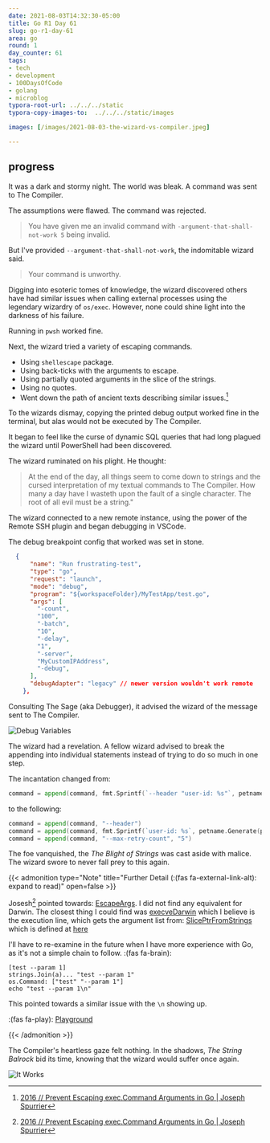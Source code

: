 ```yaml
---
date: 2021-08-03T14:32:30-05:00
title: Go R1 Day 61
slug: go-r1-day-61
area: go
round: 1
day_counter: 61
tags:
- tech
- development
- 100DaysOfCode
- golang
- microblog
typora-root-url: ../../../static
typora-copy-images-to:  ../../../static/images

images: [/images/2021-08-03-the-wizard-vs-compiler.jpeg]

---
```


## progress

It was a dark and stormy night.
The world was bleak.
A command was sent to The Compiler.

The assumptions were flawed.
The command was rejected.

> You have given me an invalid command with `-argument-that-shall-not-work 5` being invalid.

But I've provided `--argument-that-shall-not-work`, the indomitable wizard said.

> Your command is unworthy.

Digging into esoteric tomes of knowledge, the wizard discovered others have had similar issues when calling external processes using the legendary wizardry of `os/exec`.
However, none could shine light into the darkness of his failure.

Running in `pwsh` worked fine.

Next, the wizard tried a variety of escaping commands.

- Using `shellescape` package.
- Using back-ticks with the arguments to escape.
- Using partially quoted arguments in the slice of the strings.
- Using no quotes.
- Went down the path of ancient texts describing similar issues.[^similar-issues]

To the wizards dismay, copying the printed debug output worked fine in the terminal, but alas would not be executed by The Compiler.

It began to feel like the curse of dynamic SQL queries that had long plagued the wizard until PowerShell had been discovered.

The wizard ruminated on his plight.
He thought:

> At the end of the day, all things seem to come down to strings and the cursed interpretation of my textual commands to The Compiler.
How many a day have I wasteth upon the fault of a single character.
The root of all evil must be a string."

The wizard connected to a new remote instance, using the power of the Remote SSH plugin and began debugging in VSCode.

The debug breakpoint config that worked was set in stone.

```json
  {
      "name": "Run frustrating-test",
      "type": "go",
      "request": "launch",
      "mode": "debug",
      "program": "${workspaceFolder}/MyTestApp/test.go",
      "args": [
        "-count",
        "100",
        "-batch",
        "10",
        "-delay",
        "1",
        "-server",
        "MyCustomIPAddress",
        "-debug",
      ],
      "debugAdapter": "legacy" // newer version wouldn't work remote
    },
```

Consulting The Sage (aka Debugger), it advised the wizard of the message sent to The Compiler.

![Debug Variables](/images/2021-08-03-14.52.18-debug-variables.png "Debug Variables")

The wizard had a revelation.
A fellow wizard advised to break the appending into individual statements instead of trying to do so much in one step.

The incantation changed from:

```go
command = append(command, fmt.Sprintf(`--header "user-id: %s"`, petname.Generate(petNameLength, "-"))
```

to the following:

```go
command = append(command, "--header")
command = append(command, fmt.Sprintf(`user-id: %s`, petname.Generate(petNameLength, "-")))
command = append(command, "--max-retry-count", "5")
```

The foe vanquished, the _The Blight of Strings_ was cast aside with malice.
The wizard swore to never fall prey to this again.

{{< admonition type="Note" title="Further Detail (:(fas fa-external-link-alt): expand to read)" open=false >}}

Josesh[^similar-issues] pointed towards: [EscapeArgs](https://github.com/golang/go/blob/8a7ee4c51e992174d432ce0f40d9387a32d6ee4a/src/syscall/exec_windows.go#L26).
I did not find any equivalent for Darwin.
The closest thing I could find was [execveDarwin](https://github.com/golang/go/blob/8a7ee4c51e992174d432ce0f40d9387a32d6ee4a/src/syscall/exec_unix.go#L303) which I believe is the execution line, which gets the argument list from: [SlicePtrFromStrings](https://github.com/golang/go/blob/8a7ee4c51e992174d432ce0f40d9387a32d6ee4a/src/syscall/exec_unix.go#L284) which is defined at [here](https://github.com/golang/go/blob/8a7ee4c51e992174d432ce0f40d9387a32d6ee4a/src/syscall/exec_unix.go#L86)

I'll have to re-examine in the future when I have more experience with Go, as it's not a simple chain to follow. :(fas fa-brain):

```text
[test --param 1]
strings.Join(a)... "test --param 1"
os.Command: ["test" "--param 1"]
echo "test --param 1\n"
```

This pointed towards a similar issue with the `\n` showing up.

:(fas fa-play): [Playground](https://play.golang.org/p/2iNCcDX0dWi)

{{< /admonition >}}

The Compiler's heartless gaze felt nothing.
In the shadows, _The String Balrock_ bid its time, knowing that the wizard would suffer once again.

![It Works](/images/2021-08-03-goroutine.gif "It Works And Has Pterm Magic")

<!-- {{< goplay url="rm9evIsgecS" >}} -->
<!-- https://play.golang.org/p/rm9evIsgecS -->

[^similar-issues]: [2016 // Prevent Escaping exec.Command Arguments in Go | Joseph Spurrier](https://www.josephspurrier.com/prevent-escaping-exec-command-arguments-in-go)
